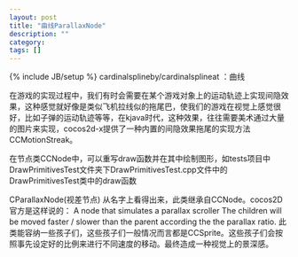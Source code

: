 ```yaml
---
layout: post
title: "曲线ParallaxNode"
description: ""
category: 
tags: []
---
```

{% include JB/setup %}
cardinalsplineby/cardinalsplineat
：曲线

在游戏的实现过程中，我们有时会需要在某个游戏对象上的运动轨迹上实现间隐效果，这种感觉就好像是类似飞机拉线似的拖尾巴，使我们的游戏在视觉上感觉很好，比如子弹的运动轨迹等等，在kjava时代，这种效果，往往需要美术通过大量的图片来实现，cocos2d-x提供了一种内置的间隐效果拖尾的实现方法CCMotionStreak。

在节点类CCNode中，可以重写draw函数并在其中绘制图形，如tests项目中DrawPrimitivesTest文件夹下DrawPrimitivesTest.cpp文件中的DrawPrimitivesTest类中的draw函数

CParallaxNode(视差节点)
从名字上看得出来，此类继承自CCNode。cocos2D官方是这样说的：
A node that simulates a parallax scroller
The children will be moved faster / slower than the parent according the the parallax ratio.
此类能容纳一些孩子们，这些孩子们一般情况而言都是CCSprite。这些孩子们会按照事先设定好的比例来进行不同速度的移动。最终造成一种视觉上的景深感。
